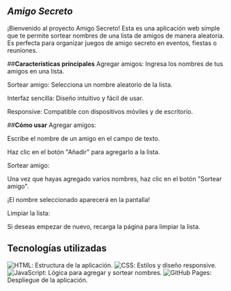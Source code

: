 ## *Amigo Secreto*
¡Bienvenido al proyecto Amigo Secreto! Esta es una aplicación web simple que te permite sortear nombres de una lista de amigos de manera aleatoria. Es perfecta para organizar juegos de amigo secreto en eventos, fiestas o reuniones.

##**Características principales**
Agregar amigos: Ingresa los nombres de tus amigos en una lista.

Sortear amigo: Selecciona un nombre aleatorio de la lista.

Interfaz sencilla: Diseño intuitivo y fácil de usar.

Responsive: Compatible con dispositivos móviles y de escritorio.

##**Cómo usar**
Agregar amigos:

Escribe el nombre de un amigo en el campo de texto.

Haz clic en el botón "Añadir" para agregarlo a la lista.

Sortear amigo:

Una vez que hayas agregado varios nombres, haz clic en el botón "Sortear amigo".

¡El nombre seleccionado aparecerá en la pantalla!

Limpiar la lista:

Si deseas empezar de nuevo, recarga la página para limpiar la lista.

## **Tecnologías utilizadas**

![HTML](https://img.shields.io/badge/HTML-E34F26?logo=html5&logoColor=white):  Estructura de la aplicación.
![CSS](https://img.shields.io/badge/CSS-1572B6?logo=css3&logoColor=white): Estilos y diseño responsive.
![JavaScript](https://img.shields.io/badge/JavaScript-F7DF1E?logo=javascript&logoColor=black): Lógica para agregar y sortear nombres.
![GitHub Pages](https://img.shields.io/badge/GitHub%20Pages-181717?logo=github&logoColor=white): Despliegue de la aplicación.
